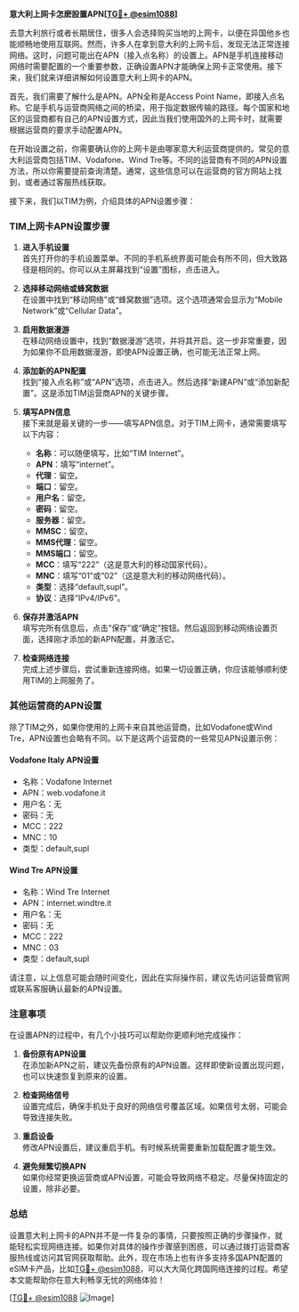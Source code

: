 **意大利上网卡怎麽設置APN[[TG💪+ @esim1088](https://t.me/s/esim1088)]**

去意大利旅行或者长期居住，很多人会选择购买当地的上网卡，以便在异国他乡也能顺畅地使用互联网。然而，许多人在拿到意大利的上网卡后，发现无法正常连接网络。这时，问题可能出在APN（接入点名称）的设置上。APN是手机连接移动网络时需要配置的一个重要参数，正确设置APN才能确保上网卡正常使用。接下来，我们就来详细讲解如何设置意大利上网卡的APN。

首先，我们需要了解什么是APN。APN全称是Access Point Name，即接入点名称。它是手机与运营商网络之间的桥梁，用于指定数据传输的路径。每个国家和地区的运营商都有自己的APN设置方式，因此当我们使用国外的上网卡时，就需要根据运营商的要求手动配置APN。

在开始设置之前，你需要确认你的上网卡是由哪家意大利运营商提供的。常见的意大利运营商包括TIM、Vodafone、Wind Tre等。不同的运营商有不同的APN设置方法，所以你需要提前查询清楚。通常，这些信息可以在运营商的官方网站上找到，或者通过客服热线获取。

接下来，我们以TIM为例，介绍具体的APN设置步骤：

### TIM上网卡APN设置步骤

1. **进入手机设置**  
   首先打开你的手机设置菜单。不同的手机系统界面可能会有所不同，但大致路径是相同的。你可以从主屏幕找到“设置”图标，点击进入。

2. **选择移动网络或蜂窝数据**  
   在设置中找到“移动网络”或“蜂窝数据”选项。这个选项通常会显示为“Mobile Network”或“Cellular Data”。

3. **启用数据漫游**  
   在移动网络设置中，找到“数据漫游”选项，并将其开启。这一步非常重要，因为如果你不启用数据漫游，即使APN设置正确，也可能无法正常上网。

4. **添加新的APN配置**  
   找到“接入点名称”或“APN”选项，点击进入。然后选择“新建APN”或“添加新配置”。这是添加TIM运营商APN的关键步骤。

5. **填写APN信息**  
   接下来就是最关键的一步——填写APN信息。对于TIM上网卡，通常需要填写以下内容：
   - **名称**：可以随便填写，比如“TIM Internet”。
   - **APN**：填写“internet”。
   - **代理**：留空。
   - **端口**：留空。
   - **用户名**：留空。
   - **密码**：留空。
   - **服务器**：留空。
   - **MMSC**：留空。
   - **MMS代理**：留空。
   - **MMS端口**：留空。
   - **MCC**：填写“222”（这是意大利的移动国家代码）。
   - **MNC**：填写“01”或“02”（这是意大利的移动网络代码）。
   - **类型**：选择“default,supl”。
   - **协议**：选择“IPv4/IPv6”。

6. **保存并激活APN**  
   填写完所有信息后，点击“保存”或“确定”按钮。然后返回到移动网络设置页面，选择刚才添加的新APN配置，并激活它。

7. **检查网络连接**  
   完成上述步骤后，尝试重新连接网络。如果一切设置正确，你应该能够顺利使用TIM的上网服务了。

### 其他运营商的APN设置

除了TIM之外，如果你使用的上网卡来自其他运营商，比如Vodafone或Wind Tre，APN设置也会略有不同。以下是这两个运营商的一些常见APN设置示例：

#### Vodafone Italy APN设置
- 名称：Vodafone Internet
- APN：web.vodafone.it
- 用户名：无
- 密码：无
- MCC：222
- MNC：10
- 类型：default,supl

#### Wind Tre APN设置
- 名称：Wind Tre Internet
- APN：internet.windtre.it
- 用户名：无
- 密码：无
- MCC：222
- MNC：03
- 类型：default,supl

请注意，以上信息可能会随时间变化，因此在实际操作前，建议先访问运营商官网或联系客服确认最新的APN设置。

### 注意事项

在设置APN的过程中，有几个小技巧可以帮助你更顺利地完成操作：

1. **备份原有APN设置**  
   在添加新APN之前，建议先备份原有的APN设置。这样即使新设置出现问题，也可以快速恢复到原来的设置。

2. **检查网络信号**  
   设置完成后，确保手机处于良好的网络信号覆盖区域。如果信号太弱，可能会导致连接失败。

3. **重启设备**  
   修改APN设置后，建议重启手机。有时候系统需要重新加载配置才能生效。

4. **避免频繁切换APN**  
   如果你经常更换运营商或APN设置，可能会导致网络不稳定。尽量保持固定的设置，除非必要。

### 总结

设置意大利上网卡的APN并不是一件复杂的事情，只要按照正确的步骤操作，就能轻松实现网络连接。如果你对具体的操作步骤感到困惑，可以通过拨打运营商客服热线或访问其官网获取帮助。此外，现在市场上也有许多支持多国APN配置的eSIM卡产品，比如[TG💪+ @esim1088](https://t.me/s/esim1088)，可以大大简化跨国网络连接的过程。希望本文能帮助你在意大利畅享无忧的网络体验！

[[TG💪+ @esim1088](https://t.me/s/esim1088) ![Image](https://i.postimg.cc/4NQfJmqS/Snipaste-2025-05-13-00-14-12.png)]